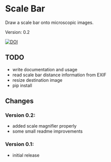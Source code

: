 # Scale Bar
Draw a scale bar onto microscopic images.

Version: 0.2

[![DOI](https://zenodo.org/badge/186418736.svg)](https://zenodo.org/badge/latestdoi/186418736)


## TODO
- write documentation and usage
- read scale bar distance information from EXIF
- resize destination image
- pip install



## Changes

### Version 0.2:
- added scale magnifier properly
- some small readme improvements

### Version 0.1:
- initial release
